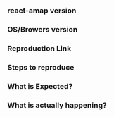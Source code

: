 <!--
Thank you for contributing! Please carefully read the following before opening your issue.
 -->

### react-amap version
<!-- 1.0.0 -->

### OS/Browers version
<!-- macOS/Chrome 53 -->

### Reproduction Link
<!-- A minimal JSBin, JSFiddle, Codepen, or a GitHub repository that can reproduce the bug. -->

### Steps to reproduce

### What is Expected?

### What is actually happening?
